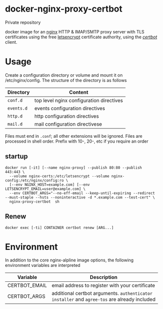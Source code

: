 # docker-nginx-proxy-certbot
Private repository

docker image for an [nginx](//nginx.com/) HTTP & IMAP/SMTP proxy server with TLS  certificates using the free [letsencrypt](//letsencrypt.org/) certificate authority, using the [*certbot*](//certbot.eff.org/) client.

# Usage
Create a configuration directory or volume and mount it on /etc/nginx/config. The structure of the directory is as follows

Directory | Content
---|---
`conf.d`   | top level nginx configuration directives
`events.d` | events configuration directives
`http.d`   | http configuration directives
`mail.d`   | mail configuration directivese

Files must end in `.conf`; all other extensions will be ignored. Files are processed in shell order. Prefix with 10-, 20-, etc if you require an order

## startup
```
docker run [-it] [--name nginx-proxy] --publish 80:80 --publish 443:443 \
  --volume nginx-certs:/etc/letsencrypt --volume nginx-config:/etc/nginx/config:ro \
  [--env NGINX_HOST=example.com] [--env LETSENCRYPT_EMAIL=user@example.com] \
  --env CERTBOT_ARGS="--no-eff-email --keep-until-expiring --redirect --must-staple --hsts --noninteractive -d *.example.com --test-cert" \
  nginx-proxy-certbot  sh
```

## Renew
`docker exec [-ti] CONTAINER certbot renew [ARG...]`

# Environment
In addition to the core nginx-alpline image options, the following environment variables are interpreted

Variable | Description
---|---
CERTBOT_EMAIL | email address to register with your certificate
CERTBOT_ARGS | additional certbot arguments. `authenticator` `installer` and `agree-tos` are already included
